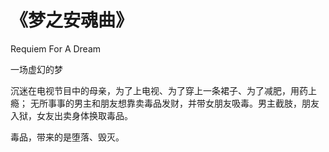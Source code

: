 # 《梦之安魂曲》

Requiem For A Dream


一场虚幻的梦

沉迷在电视节目中的母亲，为了上电视、为了穿上一条裙子、为了减肥，用药上瘾；
无所事事的男主和朋友想靠卖毒品发财，并带女朋友吸毒。男主截肢，朋友入狱，女友出卖身体换取毒品。

毒品，带来的是堕落、毁灭。

